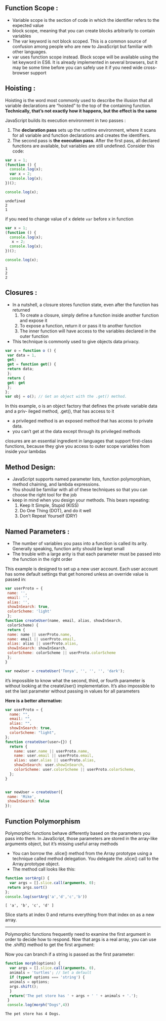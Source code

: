 ## Function Scope :
- Variable scope is the section of code in which the identifier refers to the expected value
- block scope, meaning that you can create
blocks arbitrarily to contain variables
- The var keyword is not block scoped. This is a
common source of confusion among people who are new to JavaScript but familiar with
other languages.
- var uses function scope instead. Block scope will be available using the let keyword in
ES6. It is already implemented in several browsers, but it may be some time before you
can safely use it if you need wide cross-browser support

## Hoisting :

Hoisting is the word most commonly used to describe the illusion that all variable declarations are “hoisted” to the top of the containing function. **Technically, that’s not exactly how it happens, but the effect is the same**

JavaScript builds its execution environment in two passes :
1. The **declaration pass** sets up the runtime environment, where it scans for all variable and function declarations and creates the identifiers.
2. The second pass is **the execution pass**. After the first pass, all declared functions are available, but variables are still undefined. Consider this code:
``` javascript
var x = 1;
(function () {
  console.log(x);
  var x = 2;
  console.log(x);
})();

console.log(x);
```
```
undefined
2
1
```
if you need to change value of x delete `var` before x in function 
``` javascript
var x = 1;
(function () {
  console.log(x);
   x = 2;
  console.log(x);
})();

console.log(x);
```
```
1
2
2
```
## Closures :
- In a nutshell, a closure stores function state, even after the function has returned
  1.  To create a closure, simply define a function inside another function and expose it
  2.  To expose a function, return it or pass it to another function
  3.  The inner function will have access to the variables declared in the outer function
- This technique is commonly used to give objects data privacy.
```javascript
var o = function o () {
 var data = 1,
 get;
 get = function get() {
 return data;
 };
 return {
 get: get
 };
};
var obj = o(); // Get an object with the .get() method.
```
In this example, o is an object factory that defines the private variable data and a priv‐
ileged method, .get(), that has access to it
- a privileged method is an exposed method that has access to private data. 
- you can’t get at the data except through its privileged methods
  
closures are an essential ingredient in languages that support first-class functions, because they give you access to outer scope variables from inside your lambdas


## Method Design:
- JavaScript supports named parameter lists, function polymorphism, method chaining, and lambda expressions.
- You should be familiar with all of these techniques so that you can choose the right tool for the job
- keep in mind when you design your methods. This bears repeating:
  1.  Keep It Simple, Stupid (KISS)
  2.  Do One Thing (DOT), and do it well
  3.  Don’t Repeat Yourself (DRY)

 
## Named Parameters : 
- The number of variables you pass into a function is called its arity. Generally speaking, function arity should be kept small
- The trouble with a large arity is that each parameter must be passed into the function in the right order

This example is designed to set up a new user account. Each user account has some
default settings that get honored unless an override value is passed in:
```javascript
var userProto = {
 name: '',
 email: '',
 alias: '',
 showInSearch: true,
 colorScheme: 'light'
 };
function createUser(name, email, alias, showInSearch,
 colorScheme) {
 return {
 name: name || userProto.name,
 name: email || userProto.email,
 alias: alias || userProto.alias,
 showInSearch: showInSearch,
 colorScheme: colorScheme || userProto.colorScheme
 };
}
```
```javascript
var newUser = createUser('Tonya', '', '', '', 'dark');
```
it’s impossible to know what the second, third, or fourth parameter is without looking at the createUser() implementation. It’s also impossible to set the last parameter without passing in values for all parameters

**Here is a better alternative:**
```javascript
var userProto = {
  name: "",
  email: "",
  alias: "",
  showInSearch: true,
  colorScheme: "light",
};
function createUser(user={}) {
  return {
    name: user.name || userProto.name,
    name: user.email || userProto.email,
    alias: user.alias || userProto.alias,
    showInSearch: user.showInSearch,
    colorScheme: user.colorScheme || userProto.colorScheme,
  };
}


var newUser = createUser({
 name: 'Mike',
 showInSearch: false
});
```
## Function Polymorphism
Polymorphic functions behave differently based on the parameters you pass into them.
In JavaScript, those parameters are stored in the array-like arguments object, but it’s missing useful array methods
- You can borrow the .slice() method from the Array prototype using a technique called method delegation. You delegate the .slice() call to the Array.prototype object.
-  The method call looks like this:
```javascript
function sortArg() {
  var args = [].slice.call(arguments, 0);
 return args.sort() 
};
console.log(sortArg('a','d','c','b'))
```
```
[ 'a', 'b', 'c', 'd' ]
```
Slice starts at index 0 and returns everything from that index on as a new array. 
<hr>
Polymorphic functions frequently need to examine the first argument in order to decide
how to respond. Now that args is a real array, you can use the .shift() method to get
the first argument:

Now you can branch if a string is passed as the first parameter:
```javascript
function morph(options) {
  var args = [].slice.call(arguments, 0),
  animals = 'turtles'; // Set a default
  if (typeof options === 'string') {
  animals = options;
  args.shift();
  }
  return('The pet store has ' + args + ' ' + animals + '.');
 }
 console.log(morph("Dogs",4))
```
```
The pet store has 4 Dogs.
```
